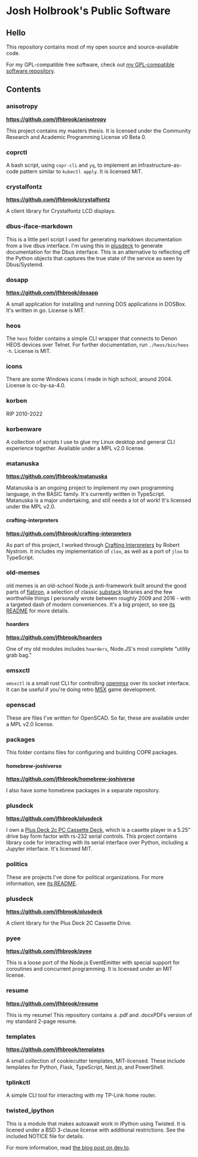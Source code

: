 # Josh Holbrook's Public Software

## Hello

This repository contains most of my open source and source-available code.

For my GPL-compatible free software, check out [my GPL-compatible software repository](https://github.com/jfhbrook/public-gpl).

## Contents

### anisotropy

**<https://github.com/jfhbrook/anisotropy>**

This project contains my masters thesis. It is licensed under the Community
Research and Academic Programming License v0 Beta 0.

### coprctl

A bash script, using `copr-cli` and `yq`, to implement an infrastructure-as-code
pattern similar to `kubectl apply`. It is licensed MIT.

### crystalfontz

**<https://github.com/jfhbrook/crystalfontz>**

A client library for Crystalfontz LCD displays.

### dbus-iface-markdown

This is a little perl script I used for generating markdown documentation from a live dbus interface. I'm using this in [plusdeck](https://github.com/jfhbrook/plusdeck) to generate documentation for the Dbus interface. This is an alternative to reflecting off the Python objects that captures the true state of the service as seen by Dbus/Systemd.

### dosapp

**<https://github.com/jfhbrook/dosapp>**

A small application for installing and running DOS applications in DOSBox.
It's written in go. License is MIT.

### heos

The `heos` folder contains a simple CLI wrapper that connects to Denon HEOS
devices over Telnet. For further documentation, run `./heos/bin/heos -h`.
License is MIT.

### icons

There are some Windows icons I made in high school, around 2004. License is cc-by-sa-4.0.

### korben

RIP 2010-2022

### korbenware

A collection of scripts I use to glue my Linux desktop and general CLI experience
together. Available under a MPL v2.0 license.

### matanuska

**<https://github.com/jfhbrook/matanuska>**

Matanuska is an ongoing project to implement my own programming language, in
the BASIC family. It's currently written in TypeScript. Matanuska is a major
undertaking, and still needs a lot of work! It's licensed under the MPL v2.0.

#### crafting-interpreters

**<https://github.com/jfhbrook/crafting-interpreters>**

As part of this project, I worked through
[Crafting Interpreters](https://craftinginterpreters.com/) by Robert Nystrom.
It includes my implementation of `clox`, as well as a port of `jlox` to
TypeScript.

### old-memes

old memes is an old-school Node.js anti-framework built around the good parts
of [flatiron](https://github.com/flatiron), a selection of classic [substack](https://github.com/substack) libraries and the few worthwhile
things I personally wrote between roughly 2009 and 2016 - with a targeted
dash of modern conveniences. It's a big project, so see [its README](./old-memes/README.md) for more
details.

#### hoarders

**<https://github.com/jfhbrook/hoarders>**

One of my old modules includes `hoarders`, Node.JS's most complete "utility
grab bag."

### omsxctl

`omsxctl` is a small rust CLI for controlling [openmsx](https://openmsx.org/) over its socket interface.
It can be useful if you're doing retro [MSX](https://en.wikipedia.org/wiki/MSX) game development.

### openscad

These are files I've written for OpenSCAD. So far, these are available under a
MPL v2.0 license.

### packages

This folder contains files for configuring and building COPR packages.

#### homebrew-joshiverse

**<https://github.com/jfhbrook/homebrew-joshiverse>**

I also have some homebrew packages in a separate repository.

### plusdeck

**<https://github.com/jfhbrook/plusdeck>**

I own a [Plus Deck 2c PC Cassette Deck](https://www.frequencycast.co.uk/plusdeck.html),
which is a casette player in a 5.25" drive bay form factor with rs-232 serial
controls. This project contains library code for interacting with its serial
interface over Python, including a Jupyter interface. It's licensed MIT.

### politics

These are projects I've done for political organizations. For more information,
see [its README](./politics/README.md).

### plusdeck

**<https://github.com/jfhbrook/plusdeck>**

A client library for the Plus Deck 2C Cassette Drive.

### pyee

**<https://github.com/jfhbrook/pyee>**

This is a loose port of the Node.js EventEmitter with special support for
coroutines and concurrent programming. It is licensed under an MIT license.

### resume

**<https://github.com/jfhbrook/resume>**

This is my resume! This repository contains a .pdf and .docxPDFs version of
my standard 2-page resume.

### templates

**<https://github.com/jfhbrook/templates>**

A small collection of cookiecutter templates, MIT-licensed. These include
templates for Python, Flask, TypeScript, Nest.js, and PowerShell.

### tplinkctl

A simple CLI tool for interacting with my TP-Link home router.

### twisted_ipython

This is a module that makes autoawait work in IPython using Twisted. It is
licened under a BSD 3-clause license with additional restrictions. See
the included NOTICE file for details.

For more information, read [the blog post on dev.to](https://dev.to/jfhbrook/twistedipython-autoawait-in-jupyter-notebooks-with-twisted-lee).
